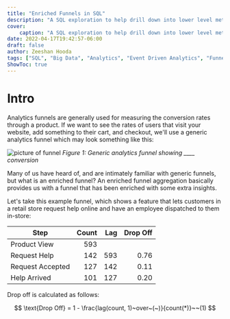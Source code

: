 ```yaml
---
title: "Enriched Funnels in SQL"
description: "A SQL exploration to help drill down into lower level metrics a basic funnel can't provide"
cover:
    caption: "A SQL exploration to help drill down into lower level metrics a basic funnel can't provide"
date: 2022-04-17T19:42:57-06:00
draft: false
author: Zeeshan Hooda
tags: ["SQL", "Big Data", "Analytics", "Event Driven Analytics", "Funnel"]
ShowToc: true
---
```


# Intro

Analytics funnels are generally used for measuring the conversion rates through a product. If we want to see the rates of users that visit your website, add something to their cart, and checkout, we'll use a generic analytics funnel which may look something like this:

![picture of funnel](/posts/funnel/funnel.png)
_Figure 1: Generic analytics funnel showing \_\_\_\_ conversion_

Many of us have heard of, and are intimately familiar with generic funnels, but what is an enriched funnel? An enriched funnel aggregation basically provides us with a funnel that has been enriched with some extra insights.

Let's take this example funnel, which shows a feature that lets customers in a retail store request help online and have an employee dispatched to them in-store:

| Step             | Count | Lag | Drop Off |
| ---------------- | ----: | --: | -------: |
| Product View     |   593 |     |          |
| Request Help     |   142 | 593 |     0.76 |
| Request Accepted |   127 | 142 |     0.11 |
| Help Arrived     |   101 | 127 |     0.20 |

Drop off is calculated as follows:

$$
\text{Drop Off} = 1 - \frac{lag(count, 1)~over~(~)}{count(*)}~~(1)
$$
